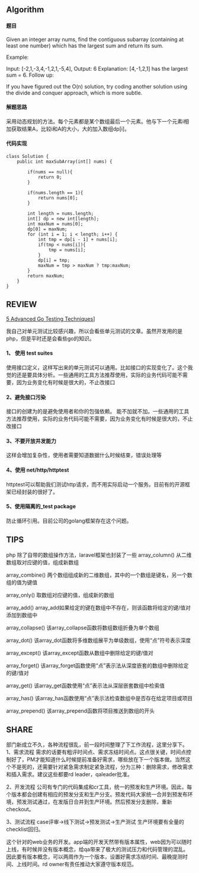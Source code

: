 
## Algorithm

#### 题目
Given an integer array nums, find the contiguous subarray (containing at
least one number) which has the largest sum and return its sum.
 
Example:

Input: [-2,1,-3,4,-1,2,1,-5,4],
Output: 6
Explanation: [4,-1,2,1] has the largest sum = 6.
Follow up:
 
If you have figured out the O(n) solution, try coding another solution using
the divide and conquer approach, which is more subtle.

#### 解题思路
采用动态规划的方法。每个元素都是某个数组最后一个元素。他与下一个元素i相加获取结果A，比较i和A的大小，大的加入数组dp[i]。

#### 代码实现
```
class Solution {
    public int maxSubArray(int[] nums) {

        if(nums == null){
            return 0;
        }

        if(nums.length == 1){
            return nums[0];
        }

        int length = nums.length;
        int[] dp = new int[length];
        int maxNum = nums[0];
        dp[0] = maxNum;
        for (int i = 1; i < length; i++) {
            int tmp = dp[i - 1] + nums[i];
            if(tmp < nums[i]){
                tmp = nums[i];
            }
            dp[i] = tmp;
            maxNum = tmp > maxNum ? tmp:maxNum;
        }
        return maxNum;
    }
}
```

## REVIEW

[5 Advanced Go Testing Techniques](https://hackernoon.com/5-advanced-go-testing-techniques-7199b686b6c1)]

我自己对单元测试比较感兴趣，所以会看些单元测试的文章。虽然开发用的是php，但是平时还是会看些go的知识。
#### 1、 使用 test suites
使用接口定义，这样写出来的单元测试可以通用。比如接口的实现变化了。这个我觉的还是要具体分析。一些通用的工具方法推荐使用，实际的业务代码可能不需要，因为业务变化有时候是很大的，不止改接口

#### 2、避免接口污染

接口的创建为的是避免使用者和你的包强依赖。
能不加就不加。一些通用的工具方法推荐使用，实际的业务代码可能不需要，因为业务变化有时候是很大的，不止改接口

#### 3、不要开放并发能力

这样会增加复杂性，使用者需要知道数据什么时候结束，错误处理等

#### 4、使用 net/http/httptest

httptest可以帮助我们测试http请求，而不用实际启动一个服务。目前有的开源框架已经封装的很好了。


#### 5、使用隔离的_test package
防止循环引用。目前公司的golang框架存在这个问题。

## TIPS
php 除了自带的数组操作方法，laravel框架也封装了一些
array_column()
从二维数组取对应键的值，组成新数组

array_combine()
两个数组组成新的二维数组，其中的一个数组是键名，另一个数组的值为键值

array_only()
取数组对应键的值，组成新的数组

array_add()
array_add如果给定的键在数组中不存在，则该函数将给定的键/值对添加到数组中

array_collapse()
该array_collapse函数将数组数组折叠为单个数组

array_dot()
该array_dot函数将多维数组展平为单级数组，使用“点”符号表示深度

array_except()
该array_except函数从数组中删除给定的键/值对

array_forget()
该array_forget函数使用“点”表示法从深度嵌套的数组中删除给定的键/值对

array_get()
该array_get函数使用“点”表示法从深层嵌套数组中检索值

array_has()
该array_has函数使用“点”表示法检查数组中是否存在给定项目或项目

array_prepend()
该array_prepend函数将项目推送到数组的开头

## SHARE
部门新成立不久，各种流程很乱，前一段时间整理了下工作流程，这里分享下。
1、需求流程
需求的话要有粗评时间点、需求冻结时间点。这点很关键，时间点控制好了，PM才能知道什么时候提前准备好需求，哪些放在下一个版本做。当然这个不是死的，还需要针对紧急需求制定紧急流程，分为三种：删除需求，修改需求和插入需求。建议这些都要rd leader，qaleader批准。

2、开发流程
公司有专门的代码集成和cr工具，统一的预发和生产环境。因此，每个版本都会创建有相应的预发分支和生产分支。预发代码大家统一合并到预发布环境，预发测试通过，在发版日合并到生产环境。然后预发分支删除，重新checkout。

3、测试流程
case评审->线下测试->预发测试->生产测试
生产环境要有全量的checklist回归。

这个针对的web业务的开发。app端的开发天然带有版本属性，web因为可以随时上线，有时候并没有版本概念，给qa带来了极大的测试压力和代码管理的混乱。
因此要有版本概念，可以两周作为一个版本，设置好需求冻结时间、最晚提测时间、上线时间。rd owner有责任推动大家遵守版本规范。
